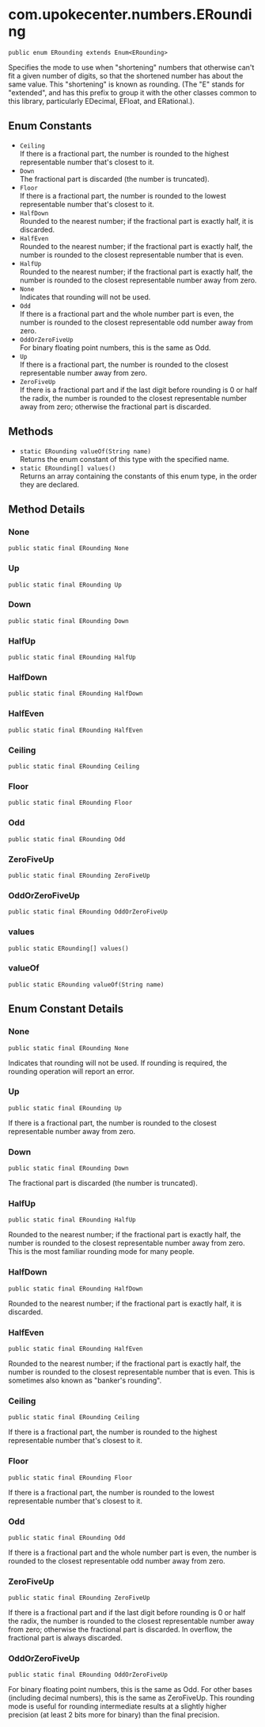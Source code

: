 # com.upokecenter.numbers.ERounding

    public enum ERounding extends Enum<ERounding>

Specifies the mode to use when "shortening" numbers that otherwise can't fit
 a given number of digits, so that the shortened number has about the
 same value. This "shortening" is known as rounding. (The "E" stands
 for "extended", and has this prefix to group it with the other
 classes common to this library, particularly EDecimal, EFloat, and
 ERational.).

## Enum Constants

* `Ceiling`<br>
 If there is a fractional part, the number is rounded to the highest
 representable number that's closest to it.
* `Down`<br>
 The fractional part is discarded (the number is truncated).
* `Floor`<br>
 If there is a fractional part, the number is rounded to the lowest
 representable number that's closest to it.
* `HalfDown`<br>
 Rounded to the nearest number; if the fractional part is exactly half, it is
 discarded.
* `HalfEven`<br>
 Rounded to the nearest number; if the fractional part is exactly half, the
 number is rounded to the closest representable number that is even.
* `HalfUp`<br>
 Rounded to the nearest number; if the fractional part is exactly half, the
 number is rounded to the closest representable number away from zero.
* `None`<br>
 Indicates that rounding will not be used.
* `Odd`<br>
 If there is a fractional part and the whole number part is even, the number
 is rounded to the closest representable odd number away from zero.
* `OddOrZeroFiveUp`<br>
 For binary floating point numbers, this is the same as Odd.
* `Up`<br>
 If there is a fractional part, the number is rounded to the closest
 representable number away from zero.
* `ZeroFiveUp`<br>
 If there is a fractional part and if the last digit before rounding is 0 or
 half the radix, the number is rounded to the closest representable
 number away from zero; otherwise the fractional part is discarded.

## Methods

* `static ERounding valueOf​(String name)`<br>
 Returns the enum constant of this type with the specified name.
* `static ERounding[] values()`<br>
 Returns an array containing the constants of this enum type, in
the order they are declared.

## Method Details

### None
    public static final ERounding None
### Up
    public static final ERounding Up
### Down
    public static final ERounding Down
### HalfUp
    public static final ERounding HalfUp
### HalfDown
    public static final ERounding HalfDown
### HalfEven
    public static final ERounding HalfEven
### Ceiling
    public static final ERounding Ceiling
### Floor
    public static final ERounding Floor
### Odd
    public static final ERounding Odd
### ZeroFiveUp
    public static final ERounding ZeroFiveUp
### OddOrZeroFiveUp
    public static final ERounding OddOrZeroFiveUp
### values
    public static ERounding[] values()
### valueOf
    public static ERounding valueOf​(String name)
## Enum Constant Details

### None
    public static final ERounding None
Indicates that rounding will not be used. If rounding is required, the
 rounding operation will report an error.
### Up
    public static final ERounding Up
If there is a fractional part, the number is rounded to the closest
 representable number away from zero.
### Down
    public static final ERounding Down
The fractional part is discarded (the number is truncated).
### HalfUp
    public static final ERounding HalfUp
Rounded to the nearest number; if the fractional part is exactly half, the
 number is rounded to the closest representable number away from zero.
 This is the most familiar rounding mode for many people.
### HalfDown
    public static final ERounding HalfDown
Rounded to the nearest number; if the fractional part is exactly half, it is
 discarded.
### HalfEven
    public static final ERounding HalfEven
Rounded to the nearest number; if the fractional part is exactly half, the
 number is rounded to the closest representable number that is even.
 This is sometimes also known as "banker's rounding".
### Ceiling
    public static final ERounding Ceiling
If there is a fractional part, the number is rounded to the highest
 representable number that's closest to it.
### Floor
    public static final ERounding Floor
If there is a fractional part, the number is rounded to the lowest
 representable number that's closest to it.
### Odd
    public static final ERounding Odd
If there is a fractional part and the whole number part is even, the number
 is rounded to the closest representable odd number away from zero.
### ZeroFiveUp
    public static final ERounding ZeroFiveUp
If there is a fractional part and if the last digit before rounding is 0 or
 half the radix, the number is rounded to the closest representable
 number away from zero; otherwise the fractional part is discarded. In
 overflow, the fractional part is always discarded.
### OddOrZeroFiveUp
    public static final ERounding OddOrZeroFiveUp
For binary floating point numbers, this is the same as Odd. For other bases
 (including decimal numbers), this is the same as ZeroFiveUp. This
 rounding mode is useful for rounding intermediate results at a
 slightly higher precision (at least 2 bits more for binary) than the
 final precision.
